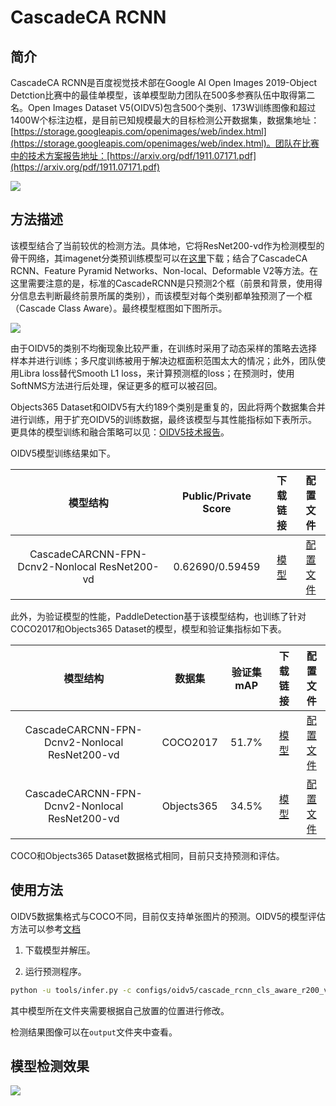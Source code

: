 # CascadeCA RCNN
## 简介
CascadeCA RCNN是百度视觉技术部在Google AI Open Images 2019-Object Detction比赛中的最佳单模型，该单模型助力团队在500多参赛队伍中取得第二名。Open Images Dataset V5(OIDV5)包含500个类别、173W训练图像和超过1400W个标注边框，是目前已知规模最大的目标检测公开数据集，数据集地址：[https://storage.googleapis.com/openimages/web/index.html](https://storage.googleapis.com/openimages/web/index.html)。团队在比赛中的技术方案报告地址：[https://arxiv.org/pdf/1911.07171.pdf](https://arxiv.org/pdf/1911.07171.pdf)

![](../../images/oidv5_gt.png)

## 方法描述
该模型结合了当前较优的检测方法。具体地，它将ResNet200-vd作为检测模型的骨干网络，其imagenet分类预训练模型可以在[这里](https://github.com/PaddlePaddle/models/blob/develop/PaddleCV/image_classification/README_en.md)下载；结合了CascadeCA RCNN、Feature Pyramid Networks、Non-local、Deformable V2等方法。在这里需要注意的是，标准的CascadeRCNN是只预测2个框（前景和背景，使用得分信息去判断最终前景所属的类别），而该模型对每个类别都单独预测了一个框（Cascade Class Aware）。最终模型框图如下图所示。

![](../../images/oidv5_model_framework.png)


由于OIDV5的类别不均衡现象比较严重，在训练时采用了动态采样的策略去选择样本并进行训练；多尺度训练被用于解决边框面积范围太大的情况；此外，团队使用Libra loss替代Smooth L1 loss，来计算预测框的loss；在预测时，使用SoftNMS方法进行后处理，保证更多的框可以被召回。

Objects365 Dataset和OIDV5有大约189个类别是重复的，因此将两个数据集合并进行训练，用于扩充OIDV5的训练数据，最终该模型与其性能指标如下表所示。更具体的模型训练和融合策略可以见：[OIDV5技术报告](https://arxiv.org/pdf/1911.07171.pdf)。

OIDV5模型训练结果如下。


|        模型结构         | Public/Private Score |                           下载链接                           | 配置文件 |
| :-----------------: | :--------: | :----------------------------------------------------------: | :--------: |
| CascadeCARCNN-FPN-Dcnv2-Nonlocal ResNet200-vd |    0.62690/0.59459    | [模型](https://paddlemodels.bj.bcebos.com/object_detection/oidv5_cascade_rcnn_cls_aware_r200_vd_fpn_dcnv2_nonlocal_softnms.tar) |  [配置文件](https://github.com/PaddlePaddle/PaddleDetection/tree/master/configs/oidv5/cascade_rcnn_cls_aware_r200_vd_fpn_dcnv2_nonlocal_softnms.yml) |


此外，为验证模型的性能，PaddleDetection基于该模型结构，也训练了针对COCO2017和Objects365 Dataset的模型，模型和验证集指标如下表。

|        模型结构         | 数据集 |  验证集mAP |                           下载链接                           | 配置文件 |
| :-----------------: | :--------: | :--------: | :----------------------------------------------------------: | :--------: |
| CascadeCARCNN-FPN-Dcnv2-Nonlocal ResNet200-vd | COCO2017 |    51.7%    | [模型](https://paddlemodels.bj.bcebos.com/object_detection/cascade_rcnn_cls_aware_r200_vd_fpn_dcnv2_nonlocal_softnms.tar) | [配置文件](https://github.com/PaddlePaddle/PaddleDetection/tree/master/configs/dcn/cascade_rcnn_cls_aware_r200_vd_fpn_dcnv2_nonlocal_softnms.yml) |
| CascadeCARCNN-FPN-Dcnv2-Nonlocal ResNet200-vd | Objects365 |    34.5%    | [模型](https://paddlemodels.bj.bcebos.com/object_detection/obj365_cascade_rcnn_cls_aware_r200_vd_fpn_dcnv2_nonlocal_softnms.tar) | [配置文件](https://github.com/PaddlePaddle/PaddleDetection/tree/master/configs/obj365/cascade_rcnn_cls_aware_r200_vd_fpn_dcnv2_nonlocal_softnms.yml) |

COCO和Objects365 Dataset数据格式相同，目前只支持预测和评估。

## 使用方法

OIDV5数据集格式与COCO不同，目前仅支持单张图片的预测。OIDV5的模型评估方法可以参考[文档](https://github.com/tensorflow/models/blob/master/research/object_detection/g3doc/challenge_evaluation.md)

1. 下载模型并解压。

2. 运行预测程序。

```bash
python -u tools/infer.py -c configs/oidv5/cascade_rcnn_cls_aware_r200_vd_fpn_dcnv2_nonlocal_softnms.yml -o weights=./oidv5_cascade_rcnn_cls_aware_r200_vd_fpn_dcnv2_nonlocal_softnms/ --infer_img=demo/000000570688.jpg
```

其中模型所在文件夹需要根据自己放置的位置进行修改。

检测结果图像可以在`output`文件夹中查看。

## 模型检测效果

![](../../images/oidv5_pred.jpg)
